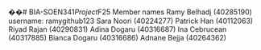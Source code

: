 ��#   B I A - S O E N 3 4 1 _ P r o j e c t _ F 2 5  
  
 M e m b e r   n a m e s      
 R a m y   B e l h a d j   ( 4 0 2 8 5 1 9 0 )     u s e r n a m e :   r a m y g i t h u b 1 2 3  
 S a r a   N o o r i   ( 4 0 2 2 4 2 7 7 )      
 P a t r i c k   H a n   ( 4 0 1 1 2 0 6 3 )        
 R i y a d   R a j a n   ( 4 0 2 9 0 8 3 1 )      
 A d i n a   D o g a r u   ( 4 0 3 1 6 6 8 7 )      
 I n a   C e b r u c e a n   ( 4 0 3 1 7 8 8 5 )      
 B i a n c a   D o g a r u   ( 4 0 3 1 6 6 8 6 )      
 A d n a n e   B e j j a   ( 4 0 2 6 4 3 6 2 ) 
